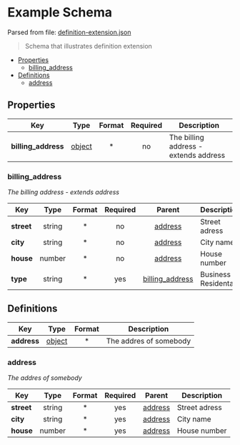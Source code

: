 # __Example Schema__

Parsed from file: [definition-extension.json](https://github.com/McCastles/JMC/blob/master/examples/simple/advanced/definition-extension.json)
> Schema that illustrates definition extension
* [Properties](#properties)
	* [billing_address](#billing_address)
* [Definitions](#definitions)
	* [address](#address)
## __Properties__
|Key|Type|Format|Required|Description|
|-|:-:|:-:|:-:|-|
|__billing_address__|[object](#billing_address)|*|no|The billing address - extends address|
### __billing_address__
_The billing address - extends address_

|Key|Type|Format|Required|Parent|Description|
|-|:-:|:-:|:-:|:-:|-|
|__street__|string|*|no|[address](#address)|Street adress|
|__city__|string|*|no|[address](#address)|City name|
|__house__|number|*|no|[address](#address)|House number|
|__type__|string|*|yes|[billing_address](#billing_address)|Business or Residental|
## __Definitions__
|Key|Type|Format|Description|
|-|:-:|:-:|-|
|__address__|[object](#address)|*|The addres of somebody|
### __address__
_The addres of somebody_

|Key|Type|Format|Required|Parent|Description|
|-|:-:|:-:|:-:|:-:|-|
|__street__|string|*|yes|[address](#address)|Street adress|
|__city__|string|*|yes|[address](#address)|City name|
|__house__|number|*|yes|[address](#address)|House number|